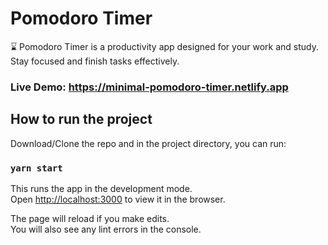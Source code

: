 # Pomodoro Timer

⌛ Pomodoro Timer is a productivity app designed for your work and study. Stay focused and finish tasks effectively.

### Live Demo: https://minimal-pomodoro-timer.netlify.app

## How to run the project

Download/Clone the repo and in the project directory, you can run:

### `yarn start`

This runs the app in the development mode.\
Open [http://localhost:3000](http://localhost:3000) to view it in the browser.

The page will reload if you make edits.\
You will also see any lint errors in the console.
